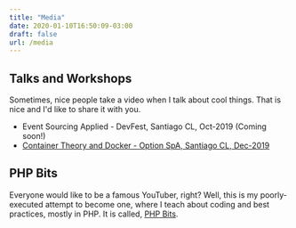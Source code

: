 ```yaml
---
title: "Media"
date: 2020-01-10T16:50:09-03:00
draft: false
url: /media
---
```


## Talks and Workshops

Sometimes, nice people take a video when I talk about cool things. That is nice and I'd like to share it with you.

- Event Sourcing Applied - DevFest, Santiago CL, Oct-2019 (Coming soon!)
- [Container Theory and Docker - Option SpA, Santiago CL, Dec-2019](https://www.youtube.com/watch?v=NJtal-GRNjc&t=3933s)

## PHP Bits

Everyone would like to be a famous YouTuber, right? Well, this is my poorly-executed attempt to become one, where I teach about coding and best practices, mostly in PHP. It is called, [PHP Bits](channel/UCsdipFUfs6gcj1rQKEIlWLg).